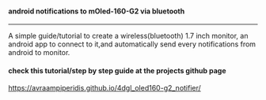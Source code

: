 #### android notifications to mOled-160-G2 via bluetooth 
-------------

A simple guide/tutorial to create a wireless(bluetooth) 1.7 inch monitor,
an android app to connect to it,and automatically send every notifications
from android to monitor.

#### check this tutorial/step by step guide at the projects github page
https://avraampiperidis.github.io/4dgl_oled160-g2_notifier/



